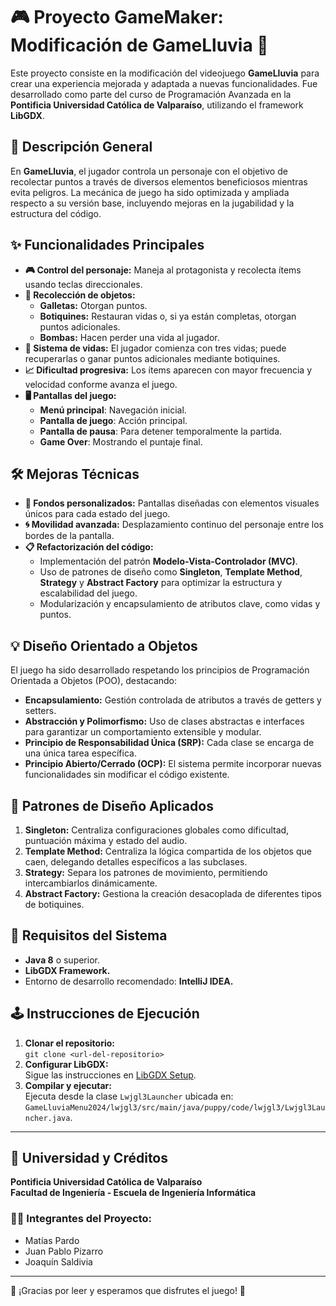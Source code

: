 # 🎮 Proyecto GameMaker: Modificación de GameLluvia 🚀

Este proyecto consiste en la modificación del videojuego **GameLluvia** para crear una experiencia mejorada y adaptada a nuevas funcionalidades. Fue desarrollado como parte del curso de Programación Avanzada en la **Pontificia Universidad Católica de Valparaíso**, utilizando el framework **LibGDX**.

## 🌟 Descripción General

En **GameLluvia**, el jugador controla un personaje con el objetivo de recolectar puntos a través de diversos elementos beneficiosos mientras evita peligros. La mecánica de juego ha sido optimizada y ampliada respecto a su versión base, incluyendo mejoras en la jugabilidad y la estructura del código.

## ✨ Funcionalidades Principales

- **🎮 Control del personaje:** Maneja al protagonista y recolecta ítems usando teclas direccionales.
- **🍪 Recolección de objetos:**
  - **Galletas:** Otorgan puntos.
  - **Botiquines:** Restauran vidas o, si ya están completas, otorgan puntos adicionales.
  - **Bombas:** Hacen perder una vida al jugador.
- **💖 Sistema de vidas:** El jugador comienza con tres vidas; puede recuperarlas o ganar puntos adicionales mediante botiquines.
- **📈 Dificultad progresiva:** Los ítems aparecen con mayor frecuencia y velocidad conforme avanza el juego.
- **🖥️ Pantallas del juego:**
  - **Menú principal**: Navegación inicial.
  - **Pantalla de juego**: Acción principal.
  - **Pantalla de pausa**: Para detener temporalmente la partida.
  - **Game Over**: Mostrando el puntaje final.

## 🛠️ Mejoras Técnicas

- **🎨 Fondos personalizados:** Pantallas diseñadas con elementos visuales únicos para cada estado del juego.
- **🌀 Movilidad avanzada:** Desplazamiento continuo del personaje entre los bordes de la pantalla.
- **📋 Refactorización del código:**
  - Implementación del patrón **Modelo-Vista-Controlador (MVC)**.
  - Uso de patrones de diseño como **Singleton**, **Template Method**, **Strategy** y **Abstract Factory** para optimizar la estructura y escalabilidad del juego.
  - Modularización y encapsulamiento de atributos clave, como vidas y puntos.

## 💡 Diseño Orientado a Objetos

El juego ha sido desarrollado respetando los principios de Programación Orientada a Objetos (POO), destacando:

- **Encapsulamiento:** Gestión controlada de atributos a través de getters y setters.
- **Abstracción y Polimorfismo:** Uso de clases abstractas e interfaces para garantizar un comportamiento extensible y modular.
- **Principio de Responsabilidad Única (SRP):** Cada clase se encarga de una única tarea específica.
- **Principio Abierto/Cerrado (OCP):** El sistema permite incorporar nuevas funcionalidades sin modificar el código existente.

## 📜 Patrones de Diseño Aplicados

1. **Singleton:** Centraliza configuraciones globales como dificultad, puntuación máxima y estado del audio.
2. **Template Method:** Centraliza la lógica compartida de los objetos que caen, delegando detalles específicos a las subclases.
3. **Strategy:** Separa los patrones de movimiento, permitiendo intercambiarlos dinámicamente.
4. **Abstract Factory:** Gestiona la creación desacoplada de diferentes tipos de botiquines.

## 🔧 Requisitos del Sistema

- **Java 8** o superior.
- **LibGDX Framework.**
- Entorno de desarrollo recomendado: **IntelliJ IDEA.**

## 🕹️ Instrucciones de Ejecución

1. **Clonar el repositorio:**  
   `git clone <url-del-repositorio>`
2. **Configurar LibGDX:**  
   Sigue las instrucciones en [LibGDX Setup](https://libgdx.com/wiki/start/setup).
3. **Compilar y ejecutar:**  
   Ejecuta desde la clase `Lwjgl3Launcher` ubicada en:  
   `GameLluviaMenu2024/lwjgl3/src/main/java/puppy/code/lwjgl3/Lwjgl3Launcher.java`.

---

## 🏫 Universidad y Créditos

**Pontificia Universidad Católica de Valparaíso**  
**Facultad de Ingeniería - Escuela de Ingeniería Informática**  

### 👨‍💻 Integrantes del Proyecto:

- Matías Pardo  
- Juan Pablo Pizarro  
- Joaquín Saldivia  

---

🎉 ¡Gracias por leer y esperamos que disfrutes el juego! 🚀
